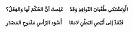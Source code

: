 ### أَوَتَشْتَكي طُغْيانَ النّوافِذِ وَقَدْ &nbsp;&nbsp;&nbsp;&nbsp;عَلِمتْ أنَّ الحُكْمَ لَها وَالفِعْلُ؟!

### فَنْفَذْ إلى أَبْيَضِ البَطْنِ لامَعًا &nbsp;&nbsp;&nbsp;&nbsp;&nbsp;أَسْوَد الرّأسِ مَفْتوحِ المَصْدَرِ
